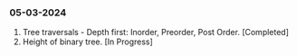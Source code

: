### 05-03-2024

1. Tree traversals - Depth first: Inorder, Preorder, Post Order. [Completed]
2. Height of binary tree. [In Progress]
